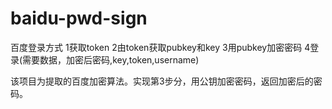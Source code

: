 # baidu-pwd-sign

百度登录方式
1获取token
2由token获取pubkey和key
3用pubkey加密密码
4登录(需要数据，加密后密码,key,token,username)

该项目为提取的百度加密算法。实现第3步分，用公钥加密密码，返回加密后的密码。
